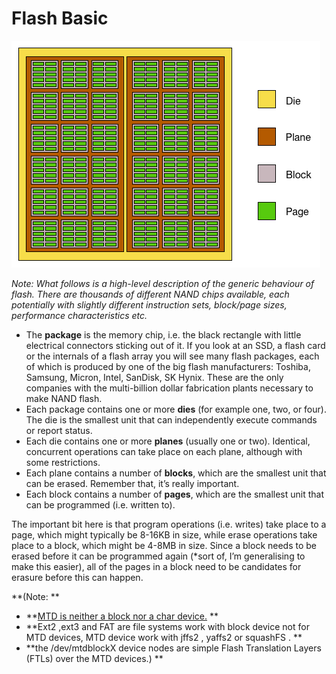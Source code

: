 # Flash Basic

![flash](../img/flash.png)

*Note: What follows is a high-level description of the generic behaviour of flash. There are thousands of different NAND chips available, each potentially with slightly different instruction sets, block/page sizes, performance characteristics etc.*

- The **package** is the memory chip, i.e. the black rectangle with little electrical connectors sticking out of it. If you look at an SSD, a flash card or the internals of a flash array you will see many flash packages, each of which is produced by one of the big flash manufacturers: Toshiba, Samsung, Micron, Intel, SanDisk, SK Hynix. These are the only companies with the multi-billion dollar fabrication plants necessary to make NAND flash.
- Each package contains one or more **dies** (for example one, two, or four). The die is the smallest unit that can independently execute commands or report status.
- Each die contains one or more **planes** (usually one or two). Identical, concurrent operations can take place on each plane, although with some restrictions.
- Each plane contains a number of **blocks**, which are the smallest unit that can be erased. Remember that, it’s really important.
- Each block contains a number of **pages**, which are the smallest unit that can be programmed (i.e. written to).

The important bit here is that program operations (i.e. writes) take place to a page, which might typically be 8-16KB in size, while erase operations take place to a block, which might be 4-8MB in size. Since a block needs to be erased before it can be programmed again (*sort of, I’m generalising to make this easier), all of the pages in a block need to be candidates for erasure before this can happen.

**(Note: **

- **[MTD is neither a block nor a char device.]((<http://linux-mtd.infradead.org/faq/general.html#L_mtd_what>) )  **
- **Ext2 ,ext3 and FAT are file systems work with block device not for MTD devices, MTD device work with jffs2 , yaffs2 or squashFS . **
- **the /dev/mtdblockX device nodes  are simple Flash Translation Layers (FTLs) over the MTD devices.) **

